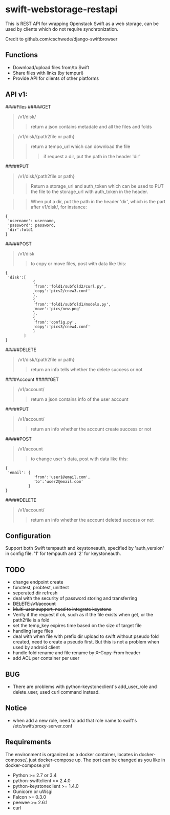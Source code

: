 swift-webstorage-restapi
================
This is REST API for wrapping Openstack Swift as a web storage, can be used by clients which do not require synchronization.

Credit to github.com/cschwede/django-swiftbrowser


Functions
---------------
- Download/upload files from/to Swift
- Share files with links (by tempurl)
- Provide API for clients of other platforms


API v1:
---------------

####Files
#####GET

> /v1/disk/
>> return a json contains metadate and all the files and folds

> /v1/disk/{path2file or path}
>> return a tempo_url which can download the file
>>> if request a dir, put the path in the header 'dir'

#####PUT

> /v1/disk/{path2file or path}
>> Return a storage_url and auth_token which can be used to PUT the file to the storage_url with auth_token in the header.

>> When put a dir, put the path in the header 'dir', which is the part after v1/disk/, for instance:
   ```
{
	'username': username,
	'password': password,
	'dir':fold1
}
   ```


#####POST
> /v1/disk
>> to copy or move files, post with data like this:
```
{
 'disk':[
            {
            'from':'fold1/subfold2/curl.py',
            'copy':'pics2/cnew3.conf'
            },
            {
            'from':'fold1/subfold1/models.py',
            'move':'pics/new.png'
            },
            {
            'from':'config.py',
            'copy':'pics3/cnew4.conf'
            }
        ]
}
```

#####DELETE
> /v1/disk/{path2file or path}
>> return an info tells whether the delete success or not


####Account
#####GET
> /v1/account/
>> return a json contains info of the user account


#####PUT
> /v1/account/
>> return an info whether the account create success or not


#####POST
> /v1/account
>> to change user's data, post with data like this:
```
{
 'email': {
            'from':'user1@email.com',
            'to':'user2@email.com'
          }
}
```

#####DELETE
> /v1/account/
>> return an info whether the account deleted success or not


Configuration
---------------
Support both Swift tempauth and keystoneauth, specified by 'auth_version' in config file. '1' for tempauth and '2' for keystoneauth.


TODO
---------------
- change endpoint create
- functest, probtest, unittest
- seperated dir refresh
- deal with the security of password storing and transferring 
- ~~DELETE /v1/account~~
- ~~Multi-user support, need to integrate keystone~~
- Verify if the request if ok, such as if the file exists when get,
	or the path2file is a fold
- set the temp_key expires time based on the size of target file
- handling large files
- deal with when file with prefix dir upload to swift without pseudo fold created, need to create a pseudo first. But this is not a problem when used by android client
- ~~handle fold rename and file rename by X-Copy-From header~~
- add ACL per container per user


BUG
---------------
- There are problems with python-keystoneclient's add_user_role and delete_user, used curl command instead.


Notice
---------------
- when add a new role, need to add that role name to swift's /etc/swift/proxy-server.conf


Requirements
---------------
The environment is organized as a docker container, locates in docker-compose/,
just docker-compose up. The port can be changed as you like in docker-compose.yml

- Python >= 2.7 or 3.4
- python-swiftclient >= 2.4.0
- python-keystoneclient >= 1.4.0
- Gunicorn or uWsgi
- Falcon >= 0.3.0
- peewee >= 2.6.1
- curl
